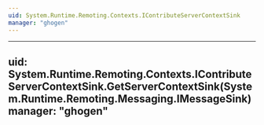 ```yaml
---
uid: System.Runtime.Remoting.Contexts.IContributeServerContextSink
manager: "ghogen"
---
```


---
uid: System.Runtime.Remoting.Contexts.IContributeServerContextSink.GetServerContextSink(System.Runtime.Remoting.Messaging.IMessageSink)
manager: "ghogen"
---
